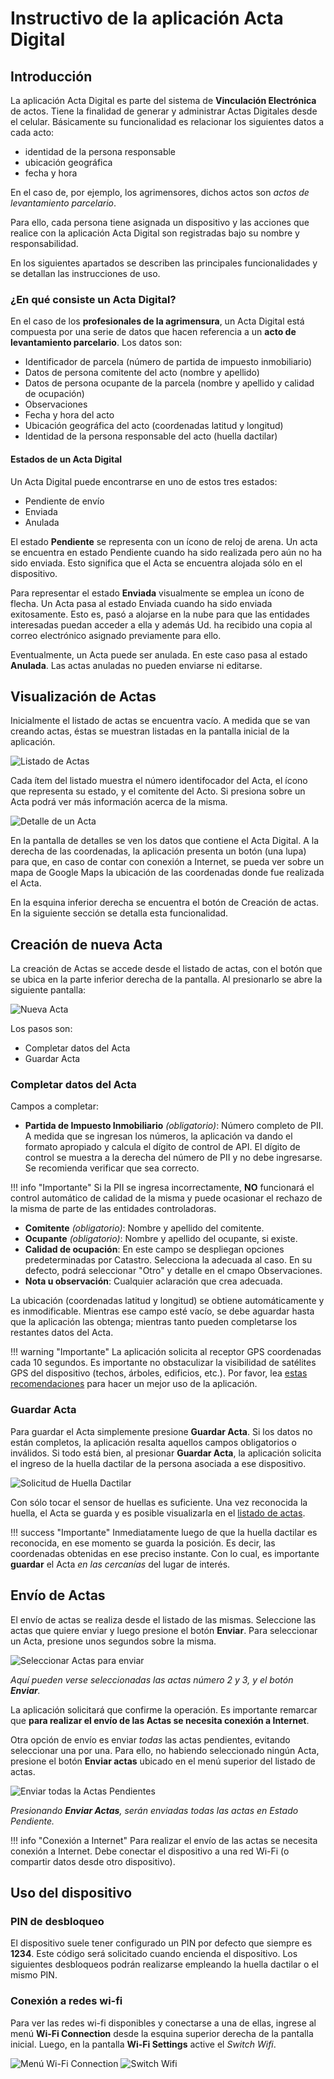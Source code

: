 # Instructivo de la aplicación **Acta Digital**

## Introducción

La aplicación Acta Digital es parte del sistema de **Vinculación Electrónica** de actos. Tiene la finalidad de generar y administrar Actas Digitales desde el celular. Básicamente su funcionalidad es relacionar los siguientes datos a cada acto:

- identidad de la persona responsable
- ubicación geográfica
- fecha y hora

En el caso de, por ejemplo, los agrimensores, dichos actos son _actos de levantamiento parcelario_.

Para ello, cada persona tiene asignada un dispositivo y las acciones que realice con la aplicación Acta Digital son registradas bajo su nombre y responsabilidad.

En los siguientes apartados se describen las principales funcionalidades y se detallan las
instrucciones de uso.

### ¿En qué consiste un Acta Digital?

En el caso de los **profesionales de la agrimensura**, un Acta Digital está compuesta por una serie de datos que hacen referencia a un **acto de levantamiento parcelario**. Los datos son:

- Identificador de parcela (número de partida de impuesto inmobiliario)
- Datos de persona comitente del acto (nombre y apellido)
- Datos de persona ocupante de la parcela (nombre y apellido y calidad de ocupación)
- Observaciones
- Fecha y hora del acto
- Ubicación geográfica del acto (coordenadas latitud y longitud)
- Identidad de la persona responsable del acto (huella dactilar)

#### Estados de un Acta Digital

Un Acta Digital puede encontrarse en uno de estos tres estados:

- Pendiente de envío
- Enviada
- Anulada

El estado **Pendiente** se representa con un ícono de reloj de arena. Un acta se encuentra en estado Pendiente cuando ha sido realizada pero aún no ha sido enviada. Esto significa que el Acta se encuentra alojada sólo en el dispositivo.

Para representar el estado **Enviada** visualmente se emplea un ícono de flecha. Un Acta pasa al estado Enviada cuando ha sido enviada exitosamente. Esto es, pasó a alojarse en la nube para que las entidades interesadas puedan acceder a ella y además Ud. ha recibido una copia al correo electrónico asignado previamente para ello.

Eventualmente, un Acta puede ser anulada. En este caso pasa al estado **Anulada**. Las actas anuladas no pueden enviarse ni editarse.

## Visualización de Actas

Inicialmente el listado de actas se encuentra vacío. A medida que se van creando actas, éstas se muestran listadas en la pantalla inicial de la aplicación.

![Listado de Actas](/img/acta_listado.png)

Cada ítem del listado muestra el número identifocador del Acta, el ícono que representa su estado, y el comitente del Acto. Si presiona sobre un Acta podrá ver más información acerca de la misma.

![Detalle de un Acta](/img/acta_detalle.png)

En la pantalla de detalles se ven los datos que contiene el Acta Digital. A la derecha de las coordenadas, la aplicación presenta un botón (una lupa) para que, en caso de contar con conexión a Internet, se pueda ver sobre un mapa de Google Maps la ubicación de las coordenadas donde fue realizada el Acta.

En la esquina inferior derecha se encuentra el botón de Creación de actas. En la siguiente sección se detalla esta funcionalidad.

## Creación de nueva Acta

La creación de Actas se accede desde el listado de actas, con el botón que se ubica en la parte
inferior derecha de la pantalla. Al presionarlo se abre la siguiente pantalla:

![Nueva Acta](/img/acta_nueva.png)

Los pasos son:

- Completar datos del Acta
- Guardar Acta

### Completar datos del Acta

Campos a completar:

- **Partida de Impuesto Inmobiliario** _(obligatorio)_: Número completo de PII. A medida que se ingresan los números, la aplicación va dando el formato apropiado y calcula el dígito de control de API. El dígito de control se muestra a la derecha del número de PII y no debe ingresarse. Se recomienda verificar que sea correcto.

!!! info "Importante"
    Si la PII se ingresa incorrectamente, **NO** funcionará el control automático de calidad de la misma y puede ocasionar el rechazo de la misma de parte de las entidades controladoras.

- **Comitente** _(obligatorio)_: Nombre y apellido del comitente.
- **Ocupante** _(obligatorio)_: Nombre y apellido del ocupante, si existe.
- **Calidad de ocupación**: En este campo se despliegan opciones predeterminadas por Catastro. Selecciona la adecuada al caso. En su defecto, podrá seleccionar "Otro" y detalle en el cmapo Observaciones.
- **Nota u observación**: Cualquier aclaración que crea adecuada.

La ubicación (coordenadas latitud y longitud) se obtiene automáticamente y es inmodificable. Mientras ese campo esté vacío, se debe aguardar hasta que la aplicación las obtenga; mientras tanto pueden completarse los restantes datos del Acta.

!!! warning "Importante"
    La aplicación solicita al receptor GPS coordenadas cada 10 segundos. Es importante no obstaculizar la visibilidad de satélites GPS del dispositivo (techos, árboles, edificios, etc.). Por favor, lea [estas recomendaciones](/preguntas-frecuentes/recomendaciones/) para hacer un mejor uso de la aplicación. 

### Guardar Acta

Para guardar el Acta simplemente presione **Guardar Acta**. Si los datos no están completos, la aplicación resalta aquellos campos obligatorios o inválidos. Si todo está bien, al presionar **Guardar Acta**, la aplicación solicita el ingreso de la huella dactilar de la persona asociada a ese dispositivo.

![Solicitud de Huella Dactilar](/img/acta_solicitud-huella.png)

Con sólo tocar el sensor de huellas es suficiente. Una vez reconocida la huella, el Acta se guarda y es posible visualizarla en el [listado de actas](#visualizacion-de-actas).

!!! success "Importante"
    Inmediatamente luego de que la huella dactilar es reconocida, en ese momento se guarda la posición. Es decir, las coordenadas obtenidas en ese preciso instante. Con lo cual, es importante **guardar** el Acta _en las cercanías_ del lugar de interés.

## Envío de Actas

El envío de actas se realiza desde el listado de las mismas. Seleccione las actas que quiere enviar y luego presione el botón **Enviar**. Para seleccionar un Acta, presione unos
segundos sobre la misma.

![Seleccionar Actas para enviar](/img/acta_enviar.png)

*Aquí pueden verse seleccionadas las actas número 2 y 3, y el botón __Enviar__.*

La aplicación solicitará que confirme la operación. Es importante remarcar que **para realizar el envío de las Actas se necesita conexión a Internet**.

Otra opción de envío es enviar _todas_ las actas pendientes, evitando seleccionar una por una. Para ello, no habiendo seleccionado ningún Acta, presione el botón **Enviar actas** ubicado en el menú superior del listado de actas.

![Enviar todas la Actas Pendientes](/img/acta_enviar-todas.png)

*Presionando __Enviar Actas__, serán enviadas todas las actas en Estado Pendiente.*

!!! info "Conexión a Internet"
    Para realizar el envío de las actas se necesita conexión a Internet. Debe conectar el dispositivo a una red Wi-Fi (o compartir datos desde otro dispositivo).

## Uso del dispositivo

### PIN de desbloqueo

El dispositivo suele tener configurado un PIN por defecto que siempre es **1234**. Este código será solicitado cuando encienda el dispositivo. Los siguientes desbloqueos podrán realizarse empleando la huella dactilar o el mismo PIN.

### Conexión a redes wi-fi

Para ver las redes wi-fi disponibles y conectarse a una de ellas, ingrese al menú **Wi-Fi Connection** desde la esquina superior derecha de la pantalla inicial. Luego, en la pantalla **Wi-Fi Settings** active el _Switch Wifi_.

![Menú Wi-Fi Connection](/img/wifi_menu.jpg)
![Switch Wifi](/img/wifi_switch.jpg)
